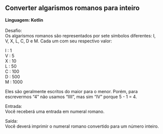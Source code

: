 ## Converter algarismos romanos para inteiro
**Linguagem: Kotlin**\
\
Desafio: \
Os algarismos romanos são representados por sete símbolos diferentes: I, V, X, L, C, D e M. Cada um com seu respectivo valor: 

I : 1\
V : 5 \
X : 10 \
L : 50 \
C : 100 \
D : 500 \
M : 1000 

Eles são geralmente escritos do maior para o menor. Porém, para escrevermos “4” não usamos “IIII”, mas sim “IV” porque 5 - 1 = 4.

Entrada:\
Você receberá uma entrada em numeral romano.
 
Saída:\
Você deverá imprimir o numeral romano convertido para um número inteiro. 


